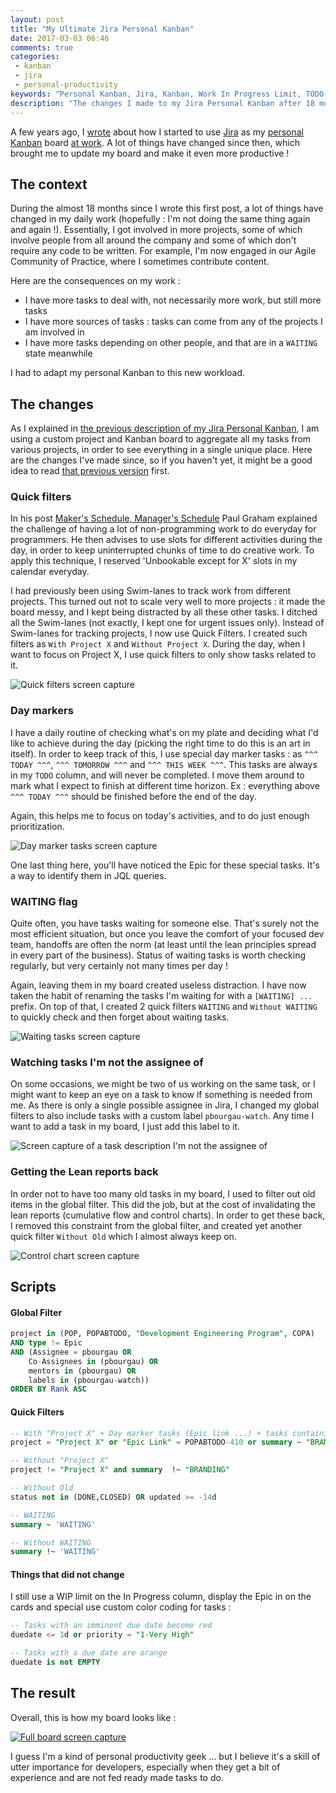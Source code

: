 ```yaml
---
layout: post
title: "My Ultimate Jira Personal Kanban"
date: 2017-03-03 06:46
comments: true
categories:
 - kanban
 - jira
 - personal-productivity
keywords: "Personal Kanban, Jira, Kanban, Work In Progress Limit, TODO-List, Organization, Self Organization, Personal Productivity"
description: "The changes I made to my Jira Personal Kanban after 18 months of multitasking"
---
```

A few years ago, I [wrote](/bye-bye-programmers-todo-list-hello-personnal-kanban-on-jira/) about how I started to use [Jira](https://www.atlassian.com/software/jira) as my [personal Kanban](http://www.personalkanban.com/pk/) board [at work](https://twitter.com/work_at_murex). A lot of things have changed since then, which brought me to update my board and make it even more productive !

## The context

During the almost 18 months since I wrote this first post, a lot of things have changed in my daily work (hopefully : I'm not doing the same thing again and again !). Essentially, I got involved in more projects, some of which involve people from all around the company and some of which don't require any code to be written. For example, I'm now engaged in our Agile Community of Practice, where I sometimes contribute content.

Here are the consequences on my work :

* I have more tasks to deal with, not necessarily more work, but still more tasks
* I have more sources of tasks : tasks can come from any of the projects I am involved in
* I have more tasks depending on other people, and that are in a `WAITING` state meanwhile

I had to adapt my personal Kanban to this new workload.

## The changes

As I explained in [the previous description of my Jira Personal Kanban](/bye-bye-programmers-todo-list-hello-personnal-kanban-on-jira/), I am using a custom project and Kanban board to aggregate all my tasks from various projects, in order to see everything in a single unique place. Here are the changes I've made since, so if you haven't yet, it might be a good idea to read [that previous version](/bye-bye-programmers-todo-list-hello-personnal-kanban-on-jira/) first.

### Quick filters

In his post [Maker's Schedule, Manager's Schedule](http://paulgraham.com/makersschedule.html) Paul Graham explained the challenge of having a lot of non-programming work to do everyday for programmers. He then advises to use slots for different activities during the day, in order to keep uninterrupted chunks of time to do creative work. To apply this technique, I reserved 'Unbookable except for X' slots in my calendar everyday.

I had previously been using Swim-lanes to track work from different projects. This turned out not to scale very well to more projects : it made the board messy, and I kept being distracted by all these other tasks. I ditched all the Swim-lanes (not exactly, I kept one for urgent issues only). Instead of Swim-lanes for tracking projects, I now use Quick Filters. I created such filters as `With Project X` and `Without Project X`. During the day, when I want to focus on Project X, I use quick filters to only show tasks related to it.

![Quick filters screen capture](../imgs/2017-03-03-my-ultimate-jira-personal-kanban/quick-filters.jpg)

### Day markers

I have a daily routine of checking what's on my plate and deciding what I'd like to achieve during the day (picking the right time to do this is an art in itself). In order to keep track of this, I use special day marker tasks : as `^^^ TODAY ^^^`, `^^^ TOMORROW ^^^` and `^^^ THIS WEEK ^^^`. This tasks are always in my `TODO` column, and will never be completed. I move them around to mark what I expect to finish at different time horizon. Ex : everything above `^^^ TODAY ^^^` should be finished before the end of the day.

Again, this helps me to focus on today's activities, and to do just enough prioritization.

![Day marker tasks screen capture](../imgs/2017-03-03-my-ultimate-jira-personal-kanban/day-markers.jpg)

One last thing here, you'll have noticed the Epic for these special tasks. It's a way to identify them in JQL queries.

### WAITING flag

Quite often, you have tasks waiting for someone else. That's surely not the most efficient situation, but once you leave the comfort of your focused dev team, handoffs are often the norm (at least until the lean principles spread in every part of the business). Status of waiting tasks is worth checking regularly, but very certainly not many times per day !

Again, leaving them in my board created useless distraction. I have now taken the habit of renaming the tasks I'm waiting for with a `[WAITING] ...` prefix. On top of that, I created 2 quick filters `WAITING` and `Without WAITING` to quickly check and then forget about waiting tasks.

![Waiting tasks screen capture](../imgs/2017-03-03-my-ultimate-jira-personal-kanban/waiting-tasks.jpg)

### Watching tasks I'm not the assignee of

On some occasions, we might be two of us working on the same task, or I might want to keep an eye on a task to know if something is needed from me. As there is only a single possible assignee in Jira, I changed my global filters to also include tasks with a custom label `pbourgau-watch`. Any time I want to add a task in my board, I just add this label to it.

![Screen capture of a task description I'm not the assignee of](../imgs/2017-03-03-my-ultimate-jira-personal-kanban/pbourgau-watch.jpg)

### Getting the Lean reports back

In order not to have too many old tasks in my board, I used to filter out old items in the global filter. This did the job, but at the cost of invalidating the lean reports (cumulative flow and control charts). In order to get these back, I removed this constraint from the global filter, and created yet another quick filter `Without Old` which I almost always keep on.

![Control chart screen capture](../imgs/2017-03-03-my-ultimate-jira-personal-kanban/control-chart.jpg)

## Scripts

#### Global Filter
```sql
project in (POP, POPABTODO, "Development Engineering Program", COPA)
AND type != Epic
AND (Assignee = pbourgau OR 
    Co-Assignees in (pbourgau) OR 
    mentors in (pbourgau) OR
    labels in (pbourgau-watch))
ORDER BY Rank ASC
```

#### Quick Filters
```sql
-- With "Project X" + Day marker tasks (Epic link ...) + tasks containing "BRANDING"
project = "Project X" or "Epic Link" = POPABTODO-410 or summary ~ "BRANDING"

-- Without "Project X"
project != "Project X" and summary  !~ "BRANDING"

-- Without Old
status not in (DONE,CLOSED) OR updated >= -14d

-- WAITING
summary ~ 'WAITING'

-- Without WAITING
summary !~ 'WAITING'
```

#### Things that did not change

I still use a WIP limit on the In Progress column, display the Epic in on the cards and special use custom color coding for tasks :

```sql
-- Tasks with an imminent due date become red
duedate <= 1d or priority = "1-Very High"

-- Tasks with a due date are orange
duedate is not EMPTY
```

## The result

Overall, this is how my board looks like :

[![Full board screen capture](../imgs/2017-03-03-my-ultimate-jira-personal-kanban/full-board-small.jpg)](../imgs/2017-03-03-my-ultimate-jira-personal-kanban/full-board.jpg)

I guess I'm a kind of personal productivity geek ... but I believe it's a skill of utter importance for developers, especially when they get a bit of experience and are not fed ready made tasks to do.
